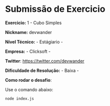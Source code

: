 # Submissão de Exercicio

**Exercicio:** 1 - Cubo Simples

**Nickname:** devwander

**Nível Técnico:** - Estágiario -

**Empresa:** - Clicksoft -

**Twitter**: https://twitter.com/devwander

**Dificuldade de Resolução:** - Baixa -

**Como rodar o desafio**:

Use o comando abaixo:

```bash
node index.js
```

